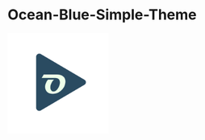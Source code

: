 # Ocean-Blue-Simple-Theme

<img height="200" src="https://raw.githubusercontent.com/oandersonbsilva/Ocean-Blue--Simple-Theme/master/logo1.png">
